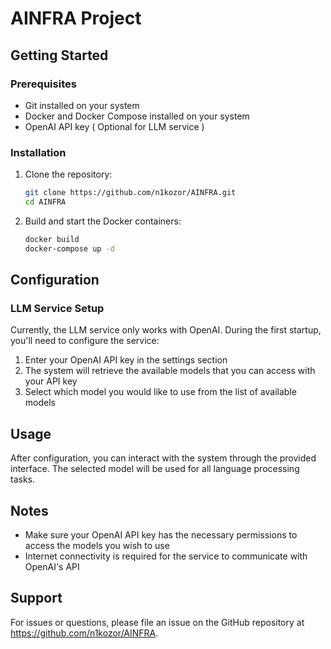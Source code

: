 # AINFRA Project


## Getting Started

### Prerequisites
- Git installed on your system
- Docker and Docker Compose installed on your system
- OpenAI API key ( Optional for LLM service )

### Installation

1. Clone the repository:
   ```bash
   git clone https://github.com/n1kozor/AINFRA.git
   cd AINFRA
   ```

2. Build and start the Docker containers:
   ```bash
   docker build
   docker-compose up -d
   ```

## Configuration

### LLM Service Setup

Currently, the LLM service only works with OpenAI. During the first startup, you'll need to configure the service:

1. Enter your OpenAI API key in the settings section
2. The system will retrieve the available models that you can access with your API key
3. Select which model you would like to use from the list of available models

## Usage

After configuration, you can interact with the system through the provided interface. The selected model will be used for all language processing tasks.

## Notes

- Make sure your OpenAI API key has the necessary permissions to access the models you wish to use
- Internet connectivity is required for the service to communicate with OpenAI's API

## Support

For issues or questions, please file an issue on the GitHub repository at https://github.com/n1kozor/AINFRA.